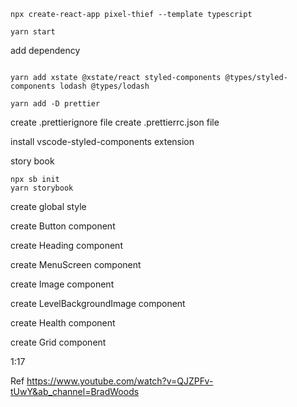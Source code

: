 ```
npx create-react-app pixel-thief --template typescript
```

```
yarn start
```

add dependency
```

yarn add xstate @xstate/react styled-components @types/styled-components lodash @types/lodash

yarn add -D prettier

```

create .prettierignore file
create .prettierrc.json file

install vscode-styled-components extension

story book
```
npx sb init
yarn storybook
```

create global style

create Button component

create Heading component

create MenuScreen component

create Image component

create LevelBackgroundImage component

create Health component

create Grid component

1:17

Ref
https://www.youtube.com/watch?v=QJZPFv-tUwY&ab_channel=BradWoods